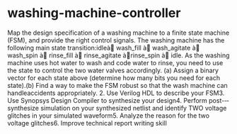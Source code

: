 # washing-machine-controller
Map the design specification of a washing machine to a finite state machine (FSM), and provide the right control signals. The washing machine has the following main state transition:idleà wash_fill à wash_agitate à wash_spin à rinse_fill à rinse_agitate àrinse_spin à idle. As the washing machine uses hot water to wash and code water to rinse, you need to use the state to control the two water valves accordingly. (a) Assign a binary vector for each state above (determine how many bits you need for each state).(b) Find a way to make the FSM robust so that the wash machine can handleaccidents appropriately. 2. Use Verilog HDL to describe your FSM3. Use Synopsys Design Compiler to synthesize your design4. Perform post-‐‐synthesize simulation on your synthesized netlist and identify TWO voltage glitches in your simulated waveform5. Analyze the reason for the two voltage glitches6. Improve technical report writing skill
